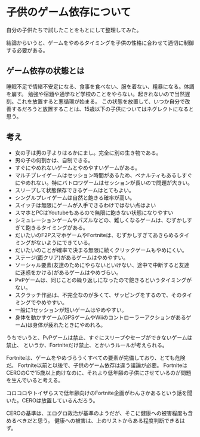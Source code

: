 # 子供のゲーム依存について

自分の子供たちで試したことをもとにして整理してみた。

結論からいうと、ゲームをやめるタイミングを子供の性格に合わせて適切に制御する必要がある。

## ゲーム依存の状態とは

睡眠不足で情緒不安定になる、食事を食べない、服を着ない、粗暴になる。体調を崩す。
勉強や宿題や通学など学校のことをやらない。起きれないので当然遅刻。これを放置すると悪循環が始まる。
この状態を放置して、いつか自分で改善するだろうと放置することは、15歳以下の子供についてはネグレクトになると思う。

## 考え

- 女の子は男の子よりはるかにまし。完全に別の生き物である。
- 男の子の何割かは、自制できる。
- すぐにやめれないゲームとやめやすいゲームがある。
- マルチプレイゲームはセッション時間があるため、ペナルティもあるしすぐにやめれない。特にバトロワゲームはセッションが長いので問題が大きい。
- スリープして状態保存できるゲームはとてもよい。
- シングルプレイゲームは自然と飽きる確率が高い。
- スイッチは無限にゲームが入手できるわけではない点はよい
- スマホとPCはYoutubeもあるので無限に飽きない状態になりやすい
- シミュレーションゲームやパズルなどの、難しくなるゲームは、むずかしすぎて飽きるタイミングがある。
- だいたいのF2PスマホゲームやFortniteは、むずかしすぎてあきらめるタイミングがないようにできている。
- だいたいのことが確率で決まる無限に続くクリックゲームもやめにくい。
- ステージ(面クリア)があるゲームはやめやすい。
- ソーシャル要素(友達のためにやらないといけない、途中で中断すると友達に迷惑をかける)があるゲームはやめづらい。
- PvPゲームは、同じことの繰り返しになったので飽きるというタイミングがない。
- スクラッチ作品は、不完全なのが多くて、ザッピングをするので、そのタイミングでやめやすい。
- 一般に1セッションが短いゲームはやめやすい。
- 身体を動かすゲーム(GPSゲームやWiiのコントローラーアクションがあるゲーム)は身体が疲れたときにやめれる。

うちでいうと、PvPゲームは禁止、すぐにスリープやセーブができないゲームは禁止、
というか、Fortniteだけ禁止、とかいうルールが考えられる。

Fortniteは、ゲームをやめづらうくすべての要素が完備しており、とても危険だ。
Fortnite以前と以後で、子供のゲーム依存は違う議論が必要。
FortniteはCEROのCで15歳以上向けなのに、それより低年齢の子供にさせているのが問題を生んでいると考える。

コロコロやトイザらスで低年齢向けのFortnite企画がわんさかあるという話を聞いた。CEROは放置しているんだろう。

CEROの基準は、エログロ政治が基準のようだが、そこに健康への被害程度も含めるべきだと思う。
健康への被害は、上のリストからある程度判断できるはず。

